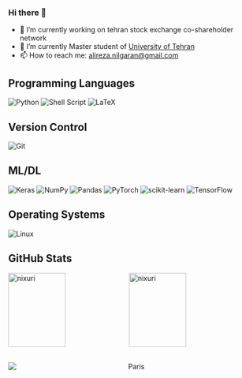 ### Hi there 👋

- 🔭 I’m currently working on tehran stock exchange co-shareholder network
- 🌱 I’m currently Master student of [University of Tehran](https://ut.ac.ir/en)
- 📫 How to reach me: alireza.nilgaran@gmail.com


## Programming Languages
![Python](https://img.shields.io/badge/python-3670A0?style=for-the-badge&logo=python&logoColor=ffdd54)
![Shell Script](https://img.shields.io/badge/shell_script-%23121011.svg?style=for-the-badge&logo=gnu-bash&logoColor=white)
![LaTeX](https://img.shields.io/badge/latex-%23008080.svg?style=for-the-badge&logo=latex&logoColor=white)


## Version Control
![Git](https://img.shields.io/badge/git-%23F05033.svg?style=for-the-badge&logo=git&logoColor=white)


## ML/DL
![Keras](https://img.shields.io/badge/Keras-%23D00000.svg?style=for-the-badge&logo=Keras&logoColor=white)
![NumPy](https://img.shields.io/badge/numpy-%23013243.svg?style=for-the-badge&logo=numpy&logoColor=white)
![Pandas](https://img.shields.io/badge/pandas-%23150458.svg?style=for-the-badge&logo=pandas&logoColor=white)
![PyTorch](https://img.shields.io/badge/PyTorch-%23EE4C2C.svg?style=for-the-badge&logo=PyTorch&logoColor=white)
![scikit-learn](https://img.shields.io/badge/scikit--learn-%23F7931E.svg?style=for-the-badge&logo=scikit-learn&logoColor=white)
![TensorFlow](https://img.shields.io/badge/TensorFlow-%23FF6F00.svg?style=for-the-badge&logo=TensorFlow&logoColor=white)

## Operating Systems
![Linux](https://img.shields.io/badge/Linux-FCC624?style=for-the-badge&logo=linux&logoColor=black)

## GitHub Stats
<div>
  <img width="48%" height="150vh" align="left" src="https://github-readme-stats.vercel.app/api/top-langs?username=nixuri&show_icons=true&locale=en&layout=compact&theme=tokyonight" alt="nixuri" />
  <img width="48%" height="150vh"  src="https://github-readme-streak-stats.herokuapp.com/?user=nixuri&theme=tokyonight" alt="nixuri" />
</div>

<br>

<p align="center">
<img src="https://github-readme-stats.vercel.app/api?username=nixuri&show_icons=true&theme=tokyonight&count_private=true&locale=en&layout=compact" alt="Paris" style="display: block; margin-left: auto; margin-right: auto; ">
</p>

